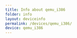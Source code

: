 ```yaml
---
title: Info about qemu_i386
folder: info
layout: deviceinfo
permalink: /devices/qemu_i386/
device: qemu_i386
---
```

